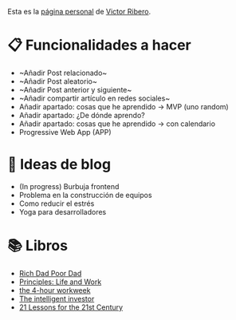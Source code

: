 Esta es la [página personal](https://elrincondevictor.com/blog/) de [Victor Ribero](https://twitter.com/JS_TUREEY).

# 📋 Funcionalidades a hacer
- ~Añadir Post relacionado~
- ~Añadir Post aleatorio~
- ~Añadir Post anterior y siguiente~
- ~Añadir compartir artículo en redes sociales~
- Añadir apartado: cosas que he aprendido -> MVP (uno random)
- Añadir apartado: ¿De dónde aprendo?
- Añadir apartado: cosas que he aprendido -> con calendario
- Progressive Web App (APP)

# 📝 Ideas de blog
- (In progress) Burbuja frontend
- Problema en la construcción de equipos
- Como reducir el estrés
- Yoga para desarrolladores

# 📚 Libros
- [Rich Dad Poor Dad](https://www.amazon.com/Robert-Kiyosaki-Rich-Poor-%E3%80%902018%E3%80%91/dp/B07HK8X8V5/)
- [Principles: Life and Work](https://www.amazon.com/Principles-Life-Work-Ray-Dalio/dp/1501124021/)
- [the 4-hour workweek](https://www.amazon.com/4-Hour-Work-Week-Escape-Anywhere-ebook/dp/B006X0M2TS)
- [The intelligent investor](https://www.amazon.com/Intelligent-Investor-Collins-Business-Essentials-ebook/dp/B000FC12C8)
- [21 Lessons for the 21st Century](https://www.amazon.com/Lessons-21st-Century-Yuval-Harari-ebook/dp/B0767FS76G)